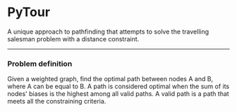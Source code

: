 # PyTour

A unique approach to pathfinding that attempts to solve the travelling salesman problem with a distance constraint.

---

### Problem definition
Given a weighted graph, find the optimal path between nodes A and B, where A can be equal to B. A path is considered optimal when the sum of its nodes' biases
is the highest among all valid paths. A valid path is a path that meets all the constraining criteria.
